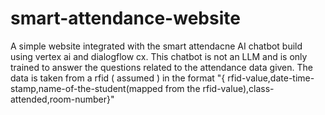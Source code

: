 # smart-attendance-website

A simple website integrated with the smart attendacne AI chatbot build using vertex ai and dialogflow cx.
This chatbot is not an LLM and is only trained to answer the questions related to the attendance data given.
The data is taken from a rfid ( assumed ) in the format "{ rfid-value,date-time-stamp,name-of-the-student(mapped from the rfid-value),class-attended,room-number}"
